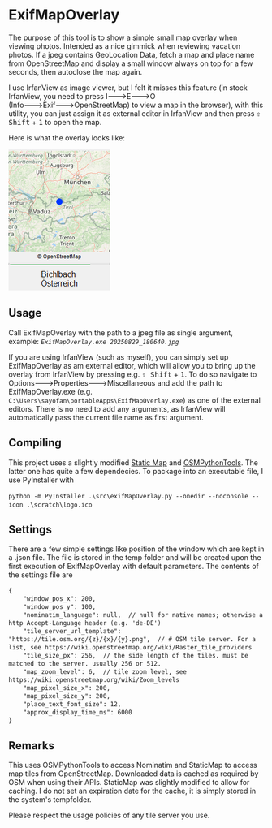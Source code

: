 # ExifMapOverlay
The purpose of this tool is to show a simple small map overlay when viewing photos.
Intended as a nice gimmick when reviewing vacation photos.
If a jpeg contains GeoLocation Data, fetch a map and place name from OpenStreetMap and display a small window always on top for a few seconds, then autoclose the map again.

I use IrfanView as image viewer, but I felt it misses this feature (in stock IrfanView, you need to press I🡒E🡒O (Info🡒Exif🡒OpenStreetMap) to view a map in the browser), with this utility, you can just assign it as external editor in IrfanView and then press <kbd>⇧ Shift</kbd> + <kbd>1</kbd> to open the map.

Here is what the overlay looks like:

![Map Overlay of Bichlbach](/doc/ExifMapOverlay_sample.png)

## Usage
Call ExifMapOverlay with the path to a jpeg file as single argument, example: *`ExifMapOverlay.exe 20250829_180640.jpg`*

If you are using IrfanView (such as myself), you can simply set up ExifMapOverlay as am external editor, which will allow you to bring up the overlay from IrfanView by pressing e.g. <kbd>⇧ Shift</kbd> + <kbd>1</kbd>. To do so navigate to Options🡒Properties🡒Miscellaneous and add the path to ExifMapOverlay.exe (e.g. `C:\Users\sayofan\portableApps\ExifMapOverlay.exe`) as one of the external editors. There is no need to add any arguments, as IrfanView will automatically pass the current file name as first argument.

## Compiling
This project uses a slightly modified [Static Map](https://github.com/komoot/staticmap) and [OSMPythonTools](https://github.com/mocnik-science/osm-python-tools). The latter one has quite a few dependecies.
To package into an executable file, I use PyInstaller with

`python -m PyInstaller .\src\exifMapOverlay.py --onedir --noconsole --icon .\scratch\logo.ico`

## Settings
There are a few simple settings like position of the window which are kept in a .json file. The file is stored in the temp folder and will be created upon the first execution of ExifMapOverlay with default parameters.
The contents of the settings file are 
```jsonc
{
    "window_pos_x": 200,
    "window_pos_y": 100,
    "nominatim_language": null,  // null for native names; otherwise a http Accept-Language header (e.g. 'de-DE')
    "tile_server_url_template": "https://tile.osm.org/{z}/{x}/{y}.png",  // # OSM tile server. For a list, see https://wiki.openstreetmap.org/wiki/Raster_tile_providers
    "tile_size_px": 256,  // the side length of the tiles. must be matched to the server. usually 256 or 512.
    "map_zoom_level": 6,  // tile zoom level, see https://wiki.openstreetmap.org/wiki/Zoom_levels
    "map_pixel_size_x": 200,
    "map_pixel_size_y": 200,
    "place_text_font_size": 12,
    "approx_display_time_ms": 6000
}
```

## Remarks
This uses OSMPythonTools to access Nominatim and StaticMap to access map tiles from OpenStreetMap.
Downloaded data is cached as required by OSM when using their APIs. StaticMap was slightly modified to allow for caching. I do not set an expiration date for the cache, it is simply stored in the system's tempfolder.

Please respect the usage policies of any tile server you use.
